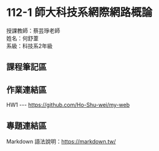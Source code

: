# 112-1 師大科技系網際網路概論

授課教師：蔡芸琤老師  
姓名：何舒葦  
系級：科技系2年級  

## 課程筆記區  

## 作業連結區  
HW1 --- https://github.com/Ho-Shu-wei/my-web

## 專題連結區

Markdown 語法說明：https://markdown.tw/
